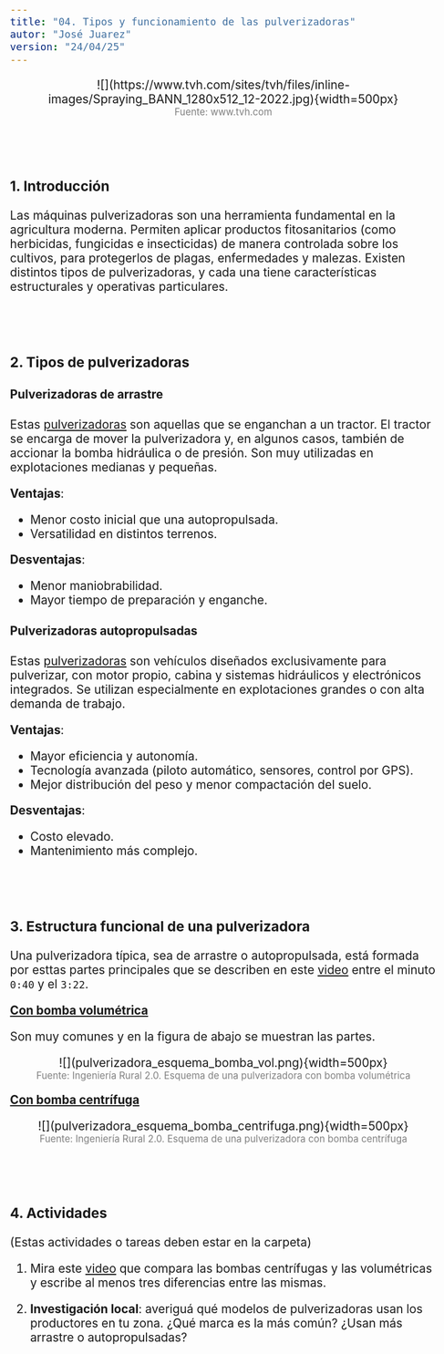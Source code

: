 ```yaml
---
title: "04. Tipos y funcionamiento de las pulverizadoras"
autor: "José Juarez"
version: "24/04/25"  
---
```


<span hidden>Local path of the file: "H:/cfr/mye5/"</span>
<span hidden>Local path of images: "H:/cfr/mye5/_i/"</span>

<center>![](https://www.tvh.com/sites/tvh/files/inline-images/Spraying_BANN_1280x512_12-2022.jpg){width=500px}</center>
<center><span class="grey3 size80">Fuente: www.tvh.com</span></center>


<br><br>


### 1. Introducción

Las máquinas pulverizadoras son una herramienta fundamental en la agricultura moderna. Permiten aplicar productos fitosanitarios (como herbicidas, fungicidas e insecticidas) de manera controlada sobre los cultivos, para protegerlos de plagas, enfermedades y malezas. Existen distintos tipos de pulverizadoras, y cada una tiene características estructurales y operativas particulares.


<br><br>


### 2. Tipos de pulverizadoras

#### Pulverizadoras de arrastre

Estas [pulverizadoras](https://upload.wikimedia.org/wikipedia/commons/7/7d/Opryskiwacz_Pilmet_Europa_2500.jpg) son aquellas que se enganchan a un tractor. El tractor se encarga de mover la pulverizadora y, en algunos casos, también de accionar la bomba hidráulica o de presión. Son muy utilizadas en explotaciones medianas y pequeñas.

**Ventajas**:
- Menor costo inicial que una autopropulsada.
- Versatilidad en distintos terrenos.

**Desventajas**:
- Menor maniobrabilidad.
- Mayor tiempo de preparación y enganche.

#### Pulverizadoras autopropulsadas

Estas [pulverizadoras](https://upload.wikimedia.org/wikipedia/commons/thumb/8/84/1264_Rogator_Spraying_Corn.JPG/800px-1264_Rogator_Spraying_Corn.JPG) son vehículos diseñados exclusivamente para pulverizar, con motor propio, cabina y sistemas hidráulicos y electrónicos integrados. Se utilizan especialmente en explotaciones grandes o con alta demanda de trabajo.

**Ventajas**:
- Mayor eficiencia y autonomía.
- Tecnología avanzada (piloto automático, sensores, control por GPS).
- Mejor distribución del peso y menor compactación del suelo.

**Desventajas**:
- Costo elevado.
- Mantenimiento más complejo.


<br><br>


### 3. Estructura funcional de una pulverizadora

Una pulverizadora típica, sea de arrastre o autopropulsada, está formada por esttas partes principales que se describen en este [video](https://www.youtube.com/watch?v=nHF_EBICnmc) entre el minuto `0:40` y el `3:22`.  

**[Con bomba volumétrica](https://blogger.googleusercontent.com/img/b/R29vZ2xl/AVvXsEjslzITidO4LTp7dFFlcAaFvODdfLX9IhxgFSx5cyTJkN8GYKFO6wIyWYNrf3GT68sTXujzHOQdhb3MKqmNtaPpuQbseSCfCsj976zaLT21MlgwD-wvntIMyP-fFJuMiT3I74h0DLqtwjY-/w1200-h630-p-k-no-nu/bombadiafragma.gif)**

Son muy comunes y en la figura de abajo se muestran las partes.

<center>![](pulverizadora_esquema_bomba_vol.png){width=500px}</center>
<center><span class="grey3 size80">Fuente: 
Ingeniería Rural 2.0. Esquema de una pulverizadora con bomba volumétrica</span></center>

**[Con bomba centrífuga](https://encrypted-tbn0.gstatic.com/images?q=tbn:ANd9GcSfVwPLnU-4Mq3mavJ23kakfaWq3HjgO_6JSQ&s)**

<center>![](pulverizadora_esquema_bomba_centrifuga.png){width=500px}</center>
<center><span class="grey3 size80">Fuente: 
Ingeniería Rural 2.0. Esquema de una pulverizadora con bomba centrífuga</span></center>


<br><br>


### 4. Actividades

(Estas actividades o tareas deben estar en la carpeta)

1. Mira este [video](https://www.youtube.com/watch?v=M-ReHoyvBwA) que compara las bombas centrífugas y las volumétricas y escribe al menos tres diferencias entre las mismas.

2. **Investigación local**: averiguá qué modelos de pulverizadoras usan los productores en tu zona. ¿Qué marca es la más común? ¿Usan más arrastre o autopropulsadas?


</div>
<!-- HTML style definitions -->
<style>
/* Colors */
.grey1 {color: #b3b3b3;} /* my light-grey */
.grey2 {color: #999999;} /* my middle-grey */
.grey3 {color: #808080;} /* my dark-grey */
.blue1 {color: #6495ed;} /* nvim blue */
.blue2 {color: #276cdf;} /* Andrew Ng Blue */
.sky1 {color: #7dbed8;} /* nvim sky */
.sky2 {color: #27a2db;}   /* my sky */
.green {color: #81b524;} /* my green */
.red1 {color: #ec5469;} /* my coral-red */
.red2 {color: #f44336;} /* my red */
.rose {color: #ec9998:} /* nvim rose */
.gold {color: #df9d43;} /* Andrew Ng gold */
.orange1 {color: #fda556;} /* nvim orange */
.orange2 {color: #ff9505;} /*Andrew Ng orange */
.purple1 {color: #ff40ff;} /* Andrew Ng purple */
.purple2 {color: #d164d7;} /* Andrew Ng purple */
/* Font Size */
.size90 {font-size: 0.9em;}
.size85 {font-size: 0.85em;}
.size80 {font-size: 0.8em;}
.size70 {font-size: 0.7em;}
/* Document General Font Size */
body {font-size: 1.3em;}
</style>
<!-- Use <span> inline and <div> with several lines --->
